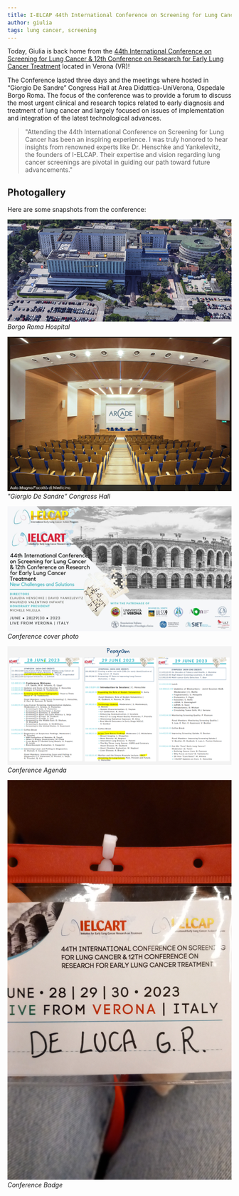 ```yaml
---
title: I-ELCAP 44th International Conference on Screening for Lung Cancer
author: giulia
tags: lung cancer, screening
---
```


Today, Giulia is back home from the [44th International Conference on Screening for Lung Cancer &
12th Conference on Research for Early Lung Cancer Treatment](https://www.organizing.it/event/44th-international-conference-on-screening-for-lung-cancer-12th-conference-on-research-for-early-lung-cancer-treatment/) located in Verona (VR)!

The Conference lasted three days and the meetings where hosted in “Giorgio De Sandre” Congress Hall at Area Didattica-UniVerona, Ospedale Borgo Roma. The focus of the conference was to provide a forum to discuss the most urgent clinical and research topics related to early diagnosis and treatment of lung cancer and largely focused on issues of implementation and integration of the latest technological advances.

> "Attending the 44th International Conference on Screening for Lung Cancer has been an inspiring experience. I was truly honored to hear insights from renowned experts like Dr. Henschke and Yankelevitz, the founders of I-ELCAP. Their expertise and vision regarding lung cancer screenings are pivotal in guiding our path toward future advancements."

## Photogallery

Here are some snapshots from the conference:

![Borgo Roma Hospital](../images/lente-didattica.png)
*Borgo Roma Hospital*

![Congress Hall](../images/conference-hall-VR.png)
*"Giorgio De Sandre” Congress Hall*

![Conference cover photo](../images/conference-cover-VR.png)
*Conference cover photo*

![Conference Agenda](../images/conference-program-VR.png)
*Conference Agenda*

![Conference Badge](../images/conference-badge-VR.jpeg)
*Conference Badge*


